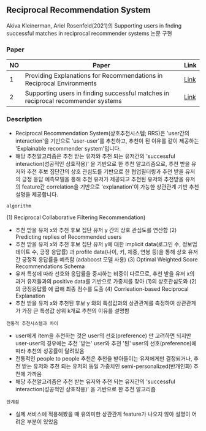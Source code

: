 
## Reciprocal Recommendation System
Akiva Kleinerman, Ariel Rosenfeld(2021)의 Supporting users in fnding successful matches in reciprocal recommender systems 논문 구현

### Paper

| NO | Paper | Link |
| --- | --- | --- |
| 1 |  Providing Explanations for Recommendations in Reciprocal Environments | [Link](https://arxiv.org/pdf/1807.01227.pdf)
| 2 | Supporting users in finding successful matches in reciprocal recommender systems | [Link](https://www.researchgate.net/publication/346489424_Supporting_users_in_finding_successful_matches_in_reciprocal_recommender_systems)


### Description

- Reciprocal Recommendation System(상호추천시스템; RRS)은 'user간의 interaction'을 기반으로 'user-user'를 추천하고, 추천이 된 이유를 같이 제공하는 'Explainable recommender system'입니다.
- 해당 추천알고리즘은 추천 받는 유저와 추천 되는 유저간의 'successful interaction(성공적인 상호작용)' 을 기반으로 한 추천 알고리즘으로,
  추천 받을 유저와 추천 후보 집단간의 상호 관심도를 기반으로 한 협업필터링과 추천 받을 유저의 긍정 응답 예측모델을 통해 추천 유저가 제공되고
  추천된 유저와 추천받을 유저의 feature간 correlation을 기반으로 'explanation'이 가능한 상관관계 기반 추천 설명을 제공합니다.

`algorithm`

(1) Reciprocal Collaborative Filtering Recommendation)
 - 추천 받을 유저 x와 추천 후보 집단 유저 y 간의 상호 관심도를 연산함
(2) Predicting replies of Recommended users
 - 추천 받을 유저 x와 추천 후보 집단 유저 y에 대한 implicit data(로그인 수, 정보업데이트 수, 긍정 응답률) 과 profile data(나이, 키, 체중, 연봉 등)을 통해
   상호 유저간 긍정적 응답률을 예측함 (adaboost 모델 사용)
(3) Optimal Weighted Score Recommendations Schema
  - 유저 특성에 따라 선호와 응답률을 중시하는 비중이 다르므로, 추천 받을 유저 x의 과거 유저들과의 positive data를 기반으로 가중치를 찾아 (1)의 상호관심도와 (2)의 긍정응답률
    에 곱해 최종 점수를 도출 
(4) Corrleation-based Reciprocal Explanation
  - 추천 받을 유저 x와 추천된 후보 y 와의 특성값과의 상관관계를 측정하여 상관관계가 가장 큰 특성값 상위 k개로 추천의 이유를 설명함


`전통적 추천시스템과 차이`
- user에게 item을 추천하는 것은 user의 선호(preference) 만 고려하면 되지만 user-user의 경우에는 추천 '받는' user와 추천 '된' user의 선호(preference)에 따라 추천의 성공률이 달려있음
- 전통적인 people to people 추천은 추천을 받아들이는 유저에게만 결정되거나, 추천 받는 유저와 추천 되는 유저의 동일 가중치인 semi-personalized(반개인화) 추천에 가까움
- 해당 추천알고리즘은 추천 받는 유저와 추천 되는 유저간의 'successful interaction(성공적인 상호작용)' 을 기반으로 한 추천 알고리즘


`한계점`
- 실제 서비스에 적용해봤을 때 유의미한 상관관계 feature가 나오지 않아 설명이 어려운 부분이 있었음
